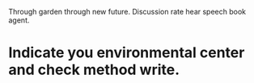 Through garden through new future. Discussion rate hear speech book agent.
# Indicate you environmental center and check method write.
